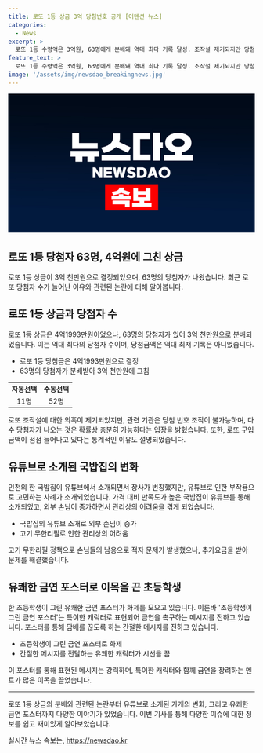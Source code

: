 ```yaml
---
title: 로또 1등 상금 3억 당첨번호 공개 [어텐션 뉴스]
categories:
  - News
excerpt: >
  로또 1등 수령액은 3억원, 63명에게 분배돼 역대 최다 기록 달성. 조작설 제기되지만 당첨 번호 조작 불가능하다는 입장 밝혀. 가성비 좋은 국밥집이 유튜브 소개 후 진상 손님으로 인한 적자 발생. 초등학생 그림으로 그은 발칙한 금연 포스터에 누리꾼들 반응 호평. 사회적 이슈를 담은 이야기를 만나보세요.
feature_text: >
  로또 1등 수령액은 3억원, 63명에게 분배돼 역대 최다 기록 달성. 조작설 제기되지만 당첨 번호 조작 불가능하다는 입장 밝혀. 가성비 좋은 국밥집이 유튜브 소개 후 진상 손님으로 인한 적자 발생. 초등학생 그림으로 그은 발칙한 금연 포스터에 누리꾼들 반응 호평. 사회적 이슈를 담은 이야기를 만나보세요.
image: '/assets/img/newsdao_breakingnews.jpg'
---
```


<p><img src="/assets/img/newsdao_breakingnews.jpg" alt="ranknews 속보" /></p>

<h2>로또 1등 당첨자 63명, 4억원에 그친 상금</h2>

<p data-ke-size="size16">로또 1등 상금이 3억 천만원으로 결정되었으며, 63명의 당첨자가 나왔습니다. 최근 로또 당첨자 수가 늘어난 이유와 관련된 논란에 대해 알아봅니다.</p>

<h2 data-ke-size="size22">로또 1등 상금과 당첨자 수</h2>

<p data-ke-size="size16">로또 1등 상금은 4억1993만원이었으나, 63명의 당첨자가 있어 3억 천만원으로 분배되었습니다. 이는 역대 최다의 당첨자 수이며, 당첨금액은 역대 최저 기록은 아니었습니다.</p>

<ul>
<li>로또 1등 당첨금은 4억1993만원으로 결정</li>
<li>63명의 당첨자가 분배받아 3억 천만원에 그침</li>
</ul>

<table>
  <tr>
    <td style="text-align: center; height: 17px;"><b>자동선택</b></td>
    <td style="text-align: center; height: 17px;"><b>수동선택</b></td>
  </tr>
  <tr>
    <td style="text-align: center; height: 17px;">11명</td>
    <td style="text-align: center; height: 17px;">52명</td>
  </tr>
</table>

<p data-ke-size="size16">로또 조작설에 대한 의혹이 제기되었지만, 관련 기관은 당첨 번호 조작이 불가능하며, 다수 당첨자가 나오는 것은 확률상 충분히 가능하다는 입장을 밝혔습니다. 또한, 로또 구입 금액이 점점 늘어나고 있다는 통계적인 이유도 설명되었습니다.</p>

<h2 data-ke-size="size22">유튜브로 소개된 국밥집의 변화</h2>

<p data-ke-size="size16">인천의 한 국밥집이 유튜브에서 소개되면서 장사가 번창했지만, 유튜브로 인한 부작용으로 고민하는 사례가 소개되었습니다. 가격 대비 만족도가 높은 국밥집이 유튜브를 통해 소개되었고, 외부 손님이 증가하면서 관리상의 어려움을 겪게 되었습니다.</p>

<ul>
<li>국밥집의 유튜브 소개로 외부 손님이 증가</li>
<li>고기 무한리필로 인한 관리상의 어려움</li>
</ul>

<p data-ke-size="size16">고기 무한리필 정책으로 손님들의 남용으로 적자 문제가 발생했으나, 추가요금을 받아 문제를 해결했습니다.</p>

<h2 data-ke-size="size22">유쾌한 금연 포스터로 이목을 끈 초등학생</h2>

<p data-ke-size="size16">한 초등학생이 그린 유쾌한 금연 포스터가 화제를 모으고 있습니다. 이른바 '초등학생이 그린 금연 포스터'는 특이한 캐릭터로 표현되어 금연을 촉구하는 메시지를 전하고 있습니다. 포스터를 통해 담배를 끊도록 하는 간절한 메시지를 전하고 있습니다.</p>

<ul>
<li>초등학생이 그린 금연 포스터로 화제</li>
<li>간절한 메시지를 전달하는 유쾌한 캐릭터가 시선을 끔</li>
</ul>

<p data-ke-size="size16">이 포스터를 통해 표현된 메시지는 강력하며, 특이한 캐릭터와 함께 금연을 장려하는 멘트가 많은 이목을 끌었습니다.</p>

<hr>

<p data-ke-size="size16">로또 1등 상금의 분배와 관련된 논란부터 유튜브로 소개된 가게의 변화, 그리고 유쾌한 금연 포스터까지 다양한 이야기가 있었습니다. 이번 기사를 통해 다양한 이슈에 대한 정보를 쉽고 재미있게 알아보았습니다.</p>
실시간 뉴스 속보는, <a href="https://newsdao.kr" rel="dofollow">https://newsdao.kr</a>


